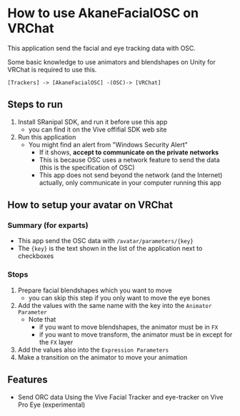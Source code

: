 # How to use AkaneFacialOSC on VRChat
This application send the facial and eye tracking data with OSC.

Some basic knowledge to use animators and blendshapes on Unity for VRChat is required to use this.

```
[Trackers] -> [AkaneFacialOSC] -(OSC)-> [VRChat]
```

## Steps to run
1. Install SRanipal SDK, and run it before use this app
    - you can find it on the Vive offifial SDK web site 
1. Run this application
    - You might find an alert from "Windows Security Alert"
        - If it shows, **accept to communicate on the private networks**
        - This is because OSC uses a network feature to send the data (this is the specification of OSC)
        - This app does not send beyond the network (and the Internet) actually, only communicate in your computer running this app

## How to setup your avatar on VRChat
### Summary (for exparts)
- This app send the OSC data with `/avatar/parameters/{key}`
- The `{key}` is the text shown in the list of the application next to checkboxes

### Stops
1. Prepare facial blendshapes which you want to move
    - you can skip this step if you only want to move the eye bones
1. Add the values with the same name with the key into the `Animator Parameter`
    - Note that 
        - if you want to move blendshapes, the animator must be in `FX`
        - if you want to move transform, the animator must be in except for the `FX` layer
1. Add the values also into the `Expression Parameters`
1. Make a transition on the animator to move your animation

## Features
- Send ORC data Using the Vive Facial Tracker and eye-tracker on Vive Pro Eye (experimental)
